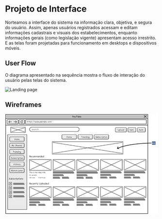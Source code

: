 
# Projeto de Interface

Norteamos a interface do sistema na informação clara, objetiva, e segura do usuário. Assim, apenas usuários registrados acessam e editam informações cadastrais e visuais dos estabelecimentos, enquanto informações gerais (como legislação vigente) apresentam acesso irrestrito. E as telas foram projetadas para funcionamento em desktops e dispositivos móveis.

## User Flow

O diagrama apresentado na sequência mostra o fluxo de interação do usuário pelas telas do sistema.

![Landing page](https://user-images.githubusercontent.com/111434777/194611818-ca7f616c-79e6-4731-8f79-1da8809f7556.png)



## Wireframes

![Exemplo de Wireframe](img/wireframe-example.png)

